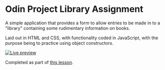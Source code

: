 # Odin Project Library Assignment

A simple application that provides a form to allow entries to be made in to a "library" containing some rudimentary information on books.

Laid out in HTML and CSS, with functionality coded in JavaScript, with the purpose being to practice using object constructors.

[![Live preview](https://user-images.githubusercontent.com/103092686/163206311-db3965aa-29b0-4573-b0d4-9a19e7ac2fe1.png)](https://kmsedu.github.io/library-assignment/)

Completed as part of [this lesson](https://www.theodinproject.com/lessons/node-path-javascript-library).
